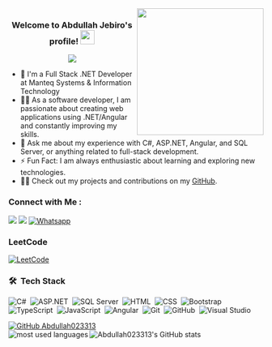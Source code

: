 <img width="250" align="right" src="https://c.tenor.com/_DOBjnGspYAAAAAM/code-coding.gif">

<h3 align="center">
  Welcome to Abdullah Jebiro's profile!
  <img src="https://media.giphy.com/media/hvRJCLFzcasrR4ia7z/giphy.gif" width="28">
</h3>

<!-- Typing SVG by DenverCoder1 - https://github.com/DenverCoder1/readme-typing-svg -->
<p align="center">
  <a href="https://github.com/DenverCoder1/readme-typing-svg"><img src="https://readme-typing-svg.herokuapp.com/?lines=Full-stack%20.NET%20developer;Always%20learning%20new%20things&font=Fira%20Code&center=true&width=440&height=45&color=f75c7e&vCenter=true&size=22"></a>
</p> 

- 🏢 I'm a Full Stack .NET Developer at Manteq Systems & Information Technology
- 👨‍💻 As a software developer, I am passionate about creating web applications using .NET/Angular and constantly improving my skills.
- 💬 Ask me about my experience with C#, ASP.NET, Angular, and SQL Server, or anything related to full-stack development.
- ⚡ Fun Fact: I am always enthusiastic about learning and exploring new technologies.
- 👨‍💻 Check out my projects and contributions on my [GitHub](https://github.com/Abdullah023313).

### Connect with Me :

<a href="mailto:abdullahjbero@gmail.com"><img src="https://img.shields.io/badge/-Abdullah%20Jebiro-0077B5?style=for-the-badge&logo=Gmail&logoColor=white"/></a>
<a href="https://www.linkedin.com/in/abdullah-jebiro/" target="_blank"><img src="https://img.shields.io/badge/-Abdullah%20Jebiro-0077B5?style=for-the-badge&logo=LinkedIn&logoColor=white"/></a>
[![Whatsapp](https://img.shields.io/badge/-Whatsapp-075e54?style=for-the-badge&logo=Whatsapp&logoColor=white)](https://api.whatsapp.com/send/?phone=352681507567)

### LeetCode
<a href="https://leetcode.com/AbdullahJebiro/" target="_blank">
    <img src="https://img.shields.io/badge/-AbdullahJebiro-FFA116?style=for-the-badge&logo=LeetCode" alt="LeetCode">
</a>

### 🛠 &nbsp;Tech Stack
![C#](https://img.shields.io/badge/-C%23-05122A?style=flat&logo=c-sharp)&nbsp;
![ASP.NET](https://img.shields.io/badge/-ASP.NET-05122A?style=flat&logo=.net)&nbsp;
![SQL Server](https://img.shields.io/badge/-SQL%20Server-05122A?style=flat&logo=microsoft-sql-server)&nbsp;
![HTML](https://img.shields.io/badge/-HTML-05122A?style=flat&logo=HTML5)&nbsp;
![CSS](https://img.shields.io/badge/-CSS-05122A?style=flat&logo=CSS3&logoColor=1572B6)&nbsp;
![Bootstrap](https://img.shields.io/badge/-Bootstrap-05122A?style=flat&logo=bootstrap&logoColor=563D7C)&nbsp;
![TypeScript](https://img.shields.io/badge/-TypeScript-05122A?style=flat&logo=typescript)&nbsp;
![JavaScript](https://img.shields.io/badge/-JavaScript-05122A?style=flat&logo=javascript)&nbsp;
![Angular](https://img.shields.io/badge/-Angular-05122A?style=flat&logo=angular)&nbsp;
![Git](https://img.shields.io/badge/-Git-05122A?style=flat&logo=git)&nbsp;
![GitHub](https://img.shields.io/badge/-GitHub-05122A?style=flat&logo=github)&nbsp;
![Visual Studio](https://img.shields.io/badge/-Visual%20Studio-05122A?style=flat&logo=visual-studio&logoColor=007ACC)&nbsp;

<!-- GitHub Readme Stats - Most Used Languages -->
[![GitHub Abdullah023313](https://img.shields.io/github/followers/Abdullah023313?label=follow&style=social)](https://github.com/Abdullah023313)
<br>
<img align="left" src="https://github-readme-stats.vercel.app/api/top-langs?username=Abdullah023313&show_icons=true&locale=en&theme=radical" alt="most used languages" />
![Abdullah023313's GitHub stats](https://github-readme-stats.vercel.app/api?username=Abdullah023313&show_icons=true&theme=tokyonight) 

